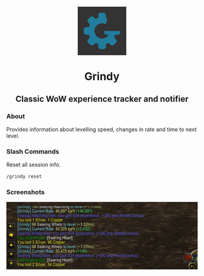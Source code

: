 <p align ="center">
  <img align="center" src="Grindy.png" width="128px">
</p>

<h1 align="center">
  Grindy
</h1>

<h2 align="center">
  Classic WoW experience tracker and notifier
</h2>

### About

Provides information about levelling speed, changes in rate and time to next level.

### Slash Commands

Reset all session info.

```bash
/grindy reset
```

### Screenshots

<img src="Screenshots/1.jpg">

